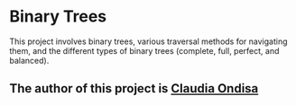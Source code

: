 # Binary Trees

This project involves binary trees, various traversal methods for navigating them, and the different types of binary trees (complete, full, perfect, and balanced).


## The author of this project is [Claudia Ondisa](https://github.com/Claudia-O-A)